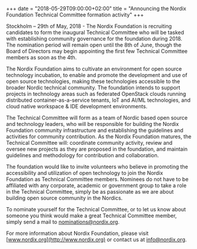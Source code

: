 +++
date = "2018-05-29T09:00:00+02:00"
title = "Announcing the Nordix Foundation Technical Committee formation activity"
+++

Stockholm – 29th of May, 2018 - The Nordix Foundation is recruiting
candidates to form the inaugural Technical Committee who will be tasked
with establishing community governance for the foundation during 2018.
The nomination period will remain open until the 8th of June, though the
Board of Directors may begin appointing the first few Technical
Committee members as soon as the 4th.

The Nordix Foundation aims to cultivate an environment for open source
technology incubation, to enable and promote the development and use of
open source technologies, making these technologies accessible to the
broader Nordic technical community.  The foundation intends to support
projects in technology areas such as federated OpenStack clouds running
distributed container-as-a-service tenants, IoT and AI/ML technologies,
and cloud native workspace & IDE development environments.

The Technical Committee will form as a team of Nordic based open source
and technology leaders, who will be responsible for building the Nordix
Foundation community infrastructure and establishing the guidelines and
activities for community contribution.  As the Nordix Foundation
matures, the Technical Committee will: coordinate community activity,
review and oversee new projects as they are proposed in the foundation,
and maintain guidelines and methodology for contribution and collaboration.

The foundation would like to invite volunteers who believe in promoting
the accessibility and utilization of open technology to join the Nordix
Foundation as Technical Committee members. Nominees do not have to be
affiliated with any corporate, academic or government group to take a
role in the Technical Committee, simply be as passionate as we are about
building open source community in the Nordics.

To nominate yourself for the Technical Committee, or to let us know
about someone you think would make a great Technical Committee member,
simply send a mail to
[nominations@nordix.org](mailto:nominations@nordix.org).

For more information about Nordix Foundation, please visit
[www.nordix.org](http://www.nordix.org) or contact us at
[info@nordix.org](mailto:info@nordix.org).
